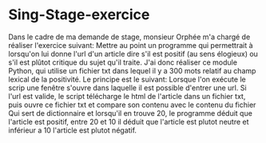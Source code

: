 # Sing-Stage-exercice
Dans le cadre de ma demande de stage, monsieur Orphée m'a chargé de réaliser l'exercice suivant:
Mettre au point un programme qui permettrait à lorsqu'on lui donne l'url d'un article dire s'il 
est positif (au sens élogieux) ou s'il est plûtot critique du sujet qu'il traite.
J'ai donc réaliser ce module Python, qui utilise un fichier txt dans lequel il y a 300 mots
relatif au champ lexical de la positivité.
Le principe est le suivant: 
 Lorsque l'on exécute le scrip une fenêtre s'ouvre dans laquelle
il est possible d'entrer une url. Si l'url est valide, le script télécharge le html de l'article 
dans un fichier txt, puis ouvre ce fichier txt et compare son contenu avec le contenu du fichier 
Qui sert de dictionnaire et lorsqu'il en trouve 20, le programme déduit que l'article est positif, 
entre 20 et 10 il déduit que l'article est plutot neutre et inférieur a 10 l'article est plutot négatif.
